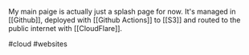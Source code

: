 My main paige is actually just a splash page for now. It's managed in [[Github]], deployed with [[Github Actions]] to [[S3]] and routed to the public internet with [[CloudFlare]]. 



#cloud #websites 